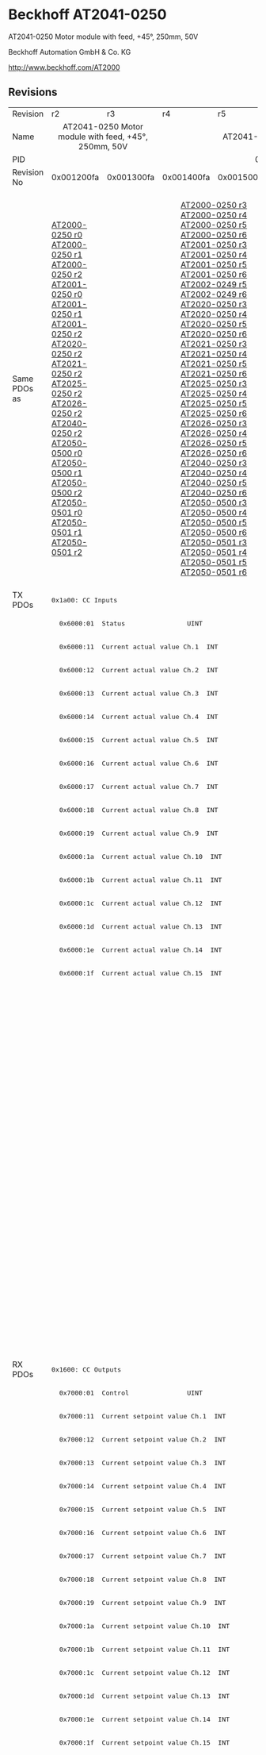# Beckhoff AT2041-0250

AT2041-0250 Motor module with feed, +45°, 250mm, 50V

Beckhoff Automation GmbH & Co. KG

http://www.beckhoff.com/AT2000

## Revisions
<table>
<tr >
<td>Revision</td>
<td>r2</td>
<td>r3</td>
<td>r4</td>
<td>r5</td>
<td>r6</td>
<td>r7</td>
<td>r8</td>
</tr>
<tr >
<td>Name</td>
<td colspan=2 align="center">AT2041-0250 Motor module with feed, +45°, 250mm, 50V</td>
<td colspan=5 align="center">AT2041-0250 Motor module with feed, +45°, 250mm, 48V</td>
</tr>
<tr >
<td>PID</td>
<td colspan=7 align="center">0x07f95012</td>
</tr>
<tr >
<td>Revision No</td>
<td>0x001200fa</td>
<td>0x001300fa</td>
<td>0x001400fa</td>
<td>0x001500fa</td>
<td>0x001600fa</td>
<td>0x001700fa</td>
<td>0x001800fa</td>
</tr>
<tr >
<td>Same PDOs as</td>
<td><a href="AT2000-0250">AT2000-0250 r0</a><br/><a href="AT2000-0250">AT2000-0250 r1</a><br/><a href="AT2000-0250">AT2000-0250 r2</a><br/><a href="AT2001-0250">AT2001-0250 r0</a><br/><a href="AT2001-0250">AT2001-0250 r1</a><br/><a href="AT2001-0250">AT2001-0250 r2</a><br/><a href="AT2020-0250">AT2020-0250 r2</a><br/><a href="AT2021-0250">AT2021-0250 r2</a><br/><a href="AT2025-0250">AT2025-0250 r2</a><br/><a href="AT2026-0250">AT2026-0250 r2</a><br/><a href="AT2040-0250">AT2040-0250 r2</a><br/><a href="AT2050-0500">AT2050-0500 r0</a><br/><a href="AT2050-0500">AT2050-0500 r1</a><br/><a href="AT2050-0500">AT2050-0500 r2</a><br/><a href="AT2050-0501">AT2050-0501 r0</a><br/><a href="AT2050-0501">AT2050-0501 r1</a><br/><a href="AT2050-0501">AT2050-0501 r2</a></td>
<td colspan=4 align="center"><a href="AT2000-0250">AT2000-0250 r3</a><br/><a href="AT2000-0250">AT2000-0250 r4</a><br/><a href="AT2000-0250">AT2000-0250 r5</a><br/><a href="AT2000-0250">AT2000-0250 r6</a><br/><a href="AT2001-0250">AT2001-0250 r3</a><br/><a href="AT2001-0250">AT2001-0250 r4</a><br/><a href="AT2001-0250">AT2001-0250 r5</a><br/><a href="AT2001-0250">AT2001-0250 r6</a><br/><a href="AT2002-0249">AT2002-0249 r5</a><br/><a href="AT2002-0249">AT2002-0249 r6</a><br/><a href="AT2020-0250">AT2020-0250 r3</a><br/><a href="AT2020-0250">AT2020-0250 r4</a><br/><a href="AT2020-0250">AT2020-0250 r5</a><br/><a href="AT2020-0250">AT2020-0250 r6</a><br/><a href="AT2021-0250">AT2021-0250 r3</a><br/><a href="AT2021-0250">AT2021-0250 r4</a><br/><a href="AT2021-0250">AT2021-0250 r5</a><br/><a href="AT2021-0250">AT2021-0250 r6</a><br/><a href="AT2025-0250">AT2025-0250 r3</a><br/><a href="AT2025-0250">AT2025-0250 r4</a><br/><a href="AT2025-0250">AT2025-0250 r5</a><br/><a href="AT2025-0250">AT2025-0250 r6</a><br/><a href="AT2026-0250">AT2026-0250 r3</a><br/><a href="AT2026-0250">AT2026-0250 r4</a><br/><a href="AT2026-0250">AT2026-0250 r5</a><br/><a href="AT2026-0250">AT2026-0250 r6</a><br/><a href="AT2040-0250">AT2040-0250 r3</a><br/><a href="AT2040-0250">AT2040-0250 r4</a><br/><a href="AT2040-0250">AT2040-0250 r5</a><br/><a href="AT2040-0250">AT2040-0250 r6</a><br/><a href="AT2050-0500">AT2050-0500 r3</a><br/><a href="AT2050-0500">AT2050-0500 r4</a><br/><a href="AT2050-0500">AT2050-0500 r5</a><br/><a href="AT2050-0500">AT2050-0500 r6</a><br/><a href="AT2050-0501">AT2050-0501 r3</a><br/><a href="AT2050-0501">AT2050-0501 r4</a><br/><a href="AT2050-0501">AT2050-0501 r5</a><br/><a href="AT2050-0501">AT2050-0501 r6</a></td>
<td colspan=2 align="center"><a href="AT2000-0233">AT2000-0233 r6</a><br/><a href="AT2000-0233">AT2000-0233 r7</a><br/><a href="AT2000-0233">AT2000-0233 r8</a><br/><a href="AT2000-0249">AT2000-0249 r8</a><br/><a href="AT2000-0250">AT2000-0250 r7</a><br/><a href="AT2000-0250">AT2000-0250 r8</a><br/><a href="AT2001-0250">AT2001-0250 r7</a><br/><a href="AT2001-0250">AT2001-0250 r8</a><br/><a href="AT2002-0249">AT2002-0249 r7</a><br/><a href="AT2002-0249">AT2002-0249 r8</a><br/><a href="AT2002-0250">AT2002-0250 r6</a><br/><a href="AT2002-0250">AT2002-0250 r7</a><br/><a href="AT2002-0250">AT2002-0250 r8</a><br/><a href="AT2020-0250">AT2020-0250 r7</a><br/><a href="AT2020-0250">AT2020-0250 r8</a><br/><a href="AT2021-0250">AT2021-0250 r7</a><br/><a href="AT2021-0250">AT2021-0250 r8</a><br/><a href="AT2025-0250">AT2025-0250 r7</a><br/><a href="AT2025-0250">AT2025-0250 r8</a><br/><a href="AT2026-0250">AT2026-0250 r7</a><br/><a href="AT2026-0250">AT2026-0250 r8</a><br/><a href="AT2040-0250">AT2040-0250 r7</a><br/><a href="AT2040-0250">AT2040-0250 r8</a><br/><a href="AT2042-0250">AT2042-0250 r8</a><br/><a href="AT2050-0500">AT2050-0500 r7</a><br/><a href="AT2050-0500">AT2050-0500 r8</a><br/><a href="AT2050-0501">AT2050-0501 r7</a><br/><a href="AT2050-0501">AT2050-0501 r8</a><br/><a href="ATH2000-0250">ATH2000-0250 r6</a><br/><a href="ATH2000-0250">ATH2000-0250 r7</a><br/><a href="ATH2000-0250">ATH2000-0250 r8</a><br/><a href="ATH2040-0250">ATH2040-0250 r6</a><br/><a href="ATH2040-0250">ATH2040-0250 r7</a><br/><a href="ATH2040-0250">ATH2040-0250 r8</a><br/><a href="ATH2050-0500">ATH2050-0500 r6</a><br/><a href="ATH2050-0500">ATH2050-0500 r7</a><br/><a href="ATH2050-0500">ATH2050-0500 r8</a><br/><a href="ATH2050-0501">ATH2050-0501 r6</a><br/><a href="ATH2050-0501">ATH2050-0501 r7</a><br/><a href="ATH2050-0501">ATH2050-0501 r8</a></td>
</tr>
<tr class="txpdo pdosection">
<td rowspan=33 valign=top>TX PDOs</td>
<td colspan=7 align="left"><pre>0x1a00: CC Inputs</pre></td>
<td></td>
</tr>
<tr class="txpdo">
<td colspan=7 align="left"><pre>  0x6000:01  Status                UINT</pre></td>
</tr>
<tr class="txpdo">
<td colspan=7 align="left"><pre>  0x6000:11  Current actual value Ch.1  INT</pre></td>
</tr>
<tr class="txpdo">
<td colspan=7 align="left"><pre>  0x6000:12  Current actual value Ch.2  INT</pre></td>
</tr>
<tr class="txpdo">
<td colspan=7 align="left"><pre>  0x6000:13  Current actual value Ch.3  INT</pre></td>
</tr>
<tr class="txpdo">
<td colspan=7 align="left"><pre>  0x6000:14  Current actual value Ch.4  INT</pre></td>
</tr>
<tr class="txpdo">
<td colspan=7 align="left"><pre>  0x6000:15  Current actual value Ch.5  INT</pre></td>
</tr>
<tr class="txpdo">
<td colspan=7 align="left"><pre>  0x6000:16  Current actual value Ch.6  INT</pre></td>
</tr>
<tr class="txpdo">
<td colspan=7 align="left"><pre>  0x6000:17  Current actual value Ch.7  INT</pre></td>
</tr>
<tr class="txpdo">
<td colspan=7 align="left"><pre>  0x6000:18  Current actual value Ch.8  INT</pre></td>
</tr>
<tr class="txpdo">
<td colspan=7 align="left"><pre>  0x6000:19  Current actual value Ch.9  INT</pre></td>
</tr>
<tr class="txpdo">
<td colspan=7 align="left"><pre>  0x6000:1a  Current actual value Ch.10  INT</pre></td>
</tr>
<tr class="txpdo">
<td colspan=7 align="left"><pre>  0x6000:1b  Current actual value Ch.11  INT</pre></td>
</tr>
<tr class="txpdo">
<td colspan=7 align="left"><pre>  0x6000:1c  Current actual value Ch.12  INT</pre></td>
</tr>
<tr class="txpdo">
<td colspan=7 align="left"><pre>  0x6000:1d  Current actual value Ch.13  INT</pre></td>
</tr>
<tr class="txpdo">
<td colspan=7 align="left"><pre>  0x6000:1e  Current actual value Ch.14  INT</pre></td>
</tr>
<tr class="txpdo">
<td colspan=7 align="left"><pre>  0x6000:1f  Current actual value Ch.15  INT</pre></td>
</tr>
<tr class="txpdo pdosection">
<td colspan=5 align="left"></td>
<td colspan=2 align="left"><pre>0x1a01: CC Inputs 14 Ch</pre></td>
</tr>
<tr class="txpdo">
<td colspan=5 align="left"></td>
<td colspan=2 align="left"><pre>  0x6000:01  Status                UINT</pre></td>
</tr>
<tr class="txpdo">
<td colspan=5 align="left"></td>
<td colspan=2 align="left"><pre>  0x6000:11  Current actual value Ch.1  INT</pre></td>
</tr>
<tr class="txpdo">
<td colspan=5 align="left"></td>
<td colspan=2 align="left"><pre>  0x6000:12  Current actual value Ch.2  INT</pre></td>
</tr>
<tr class="txpdo">
<td colspan=5 align="left"></td>
<td colspan=2 align="left"><pre>  0x6000:13  Current actual value Ch.3  INT</pre></td>
</tr>
<tr class="txpdo">
<td colspan=5 align="left"></td>
<td colspan=2 align="left"><pre>  0x6000:14  Current actual value Ch.4  INT</pre></td>
</tr>
<tr class="txpdo">
<td colspan=5 align="left"></td>
<td colspan=2 align="left"><pre>  0x6000:15  Current actual value Ch.5  INT</pre></td>
</tr>
<tr class="txpdo">
<td colspan=5 align="left"></td>
<td colspan=2 align="left"><pre>  0x6000:16  Current actual value Ch.6  INT</pre></td>
</tr>
<tr class="txpdo">
<td colspan=5 align="left"></td>
<td colspan=2 align="left"><pre>  0x6000:17  Current actual value Ch.7  INT</pre></td>
</tr>
<tr class="txpdo">
<td colspan=5 align="left"></td>
<td colspan=2 align="left"><pre>  0x6000:18  Current actual value Ch.8  INT</pre></td>
</tr>
<tr class="txpdo">
<td colspan=5 align="left"></td>
<td colspan=2 align="left"><pre>  0x6000:19  Current actual value Ch.9  INT</pre></td>
</tr>
<tr class="txpdo">
<td colspan=5 align="left"></td>
<td colspan=2 align="left"><pre>  0x6000:1a  Current actual value Ch.10  INT</pre></td>
</tr>
<tr class="txpdo">
<td colspan=5 align="left"></td>
<td colspan=2 align="left"><pre>  0x6000:1b  Current actual value Ch.11  INT</pre></td>
</tr>
<tr class="txpdo">
<td colspan=5 align="left"></td>
<td colspan=2 align="left"><pre>  0x6000:1c  Current actual value Ch.12  INT</pre></td>
</tr>
<tr class="txpdo">
<td colspan=5 align="left"></td>
<td colspan=2 align="left"><pre>  0x6000:1d  Current actual value Ch.13  INT</pre></td>
</tr>
<tr class="txpdo">
<td colspan=5 align="left"></td>
<td colspan=2 align="left"><pre>  0x6000:1e  Current actual value Ch.14  INT</pre></td>
</tr>
<tr class="rxpdo pdosection">
<td rowspan=33 valign=top>RX PDOs</td>
<td colspan=7 align="left"><pre>0x1600: CC Outputs</pre></td>
<td></td>
</tr>
<tr class="rxpdo">
<td colspan=7 align="left"><pre>  0x7000:01  Control               UINT</pre></td>
</tr>
<tr class="rxpdo">
<td colspan=7 align="left"><pre>  0x7000:11  Current setpoint value Ch.1  INT</pre></td>
</tr>
<tr class="rxpdo">
<td colspan=7 align="left"><pre>  0x7000:12  Current setpoint value Ch.2  INT</pre></td>
</tr>
<tr class="rxpdo">
<td colspan=7 align="left"><pre>  0x7000:13  Current setpoint value Ch.3  INT</pre></td>
</tr>
<tr class="rxpdo">
<td colspan=7 align="left"><pre>  0x7000:14  Current setpoint value Ch.4  INT</pre></td>
</tr>
<tr class="rxpdo">
<td colspan=7 align="left"><pre>  0x7000:15  Current setpoint value Ch.5  INT</pre></td>
</tr>
<tr class="rxpdo">
<td colspan=7 align="left"><pre>  0x7000:16  Current setpoint value Ch.6  INT</pre></td>
</tr>
<tr class="rxpdo">
<td colspan=7 align="left"><pre>  0x7000:17  Current setpoint value Ch.7  INT</pre></td>
</tr>
<tr class="rxpdo">
<td colspan=7 align="left"><pre>  0x7000:18  Current setpoint value Ch.8  INT</pre></td>
</tr>
<tr class="rxpdo">
<td colspan=7 align="left"><pre>  0x7000:19  Current setpoint value Ch.9  INT</pre></td>
</tr>
<tr class="rxpdo">
<td colspan=7 align="left"><pre>  0x7000:1a  Current setpoint value Ch.10  INT</pre></td>
</tr>
<tr class="rxpdo">
<td colspan=7 align="left"><pre>  0x7000:1b  Current setpoint value Ch.11  INT</pre></td>
</tr>
<tr class="rxpdo">
<td colspan=7 align="left"><pre>  0x7000:1c  Current setpoint value Ch.12  INT</pre></td>
</tr>
<tr class="rxpdo">
<td colspan=7 align="left"><pre>  0x7000:1d  Current setpoint value Ch.13  INT</pre></td>
</tr>
<tr class="rxpdo">
<td colspan=7 align="left"><pre>  0x7000:1e  Current setpoint value Ch.14  INT</pre></td>
</tr>
<tr class="rxpdo">
<td colspan=7 align="left"><pre>  0x7000:1f  Current setpoint value Ch.15  INT</pre></td>
</tr>
<tr class="rxpdo pdosection">
<td colspan=5 align="left"></td>
<td colspan=2 align="left"><pre>0x1601: CC Outputs 14 Ch</pre></td>
</tr>
<tr class="rxpdo">
<td colspan=5 align="left"></td>
<td colspan=2 align="left"><pre>  0x7000:01  Control               UINT</pre></td>
</tr>
<tr class="rxpdo">
<td colspan=5 align="left"></td>
<td colspan=2 align="left"><pre>  0x7000:11  Current setpoint value Ch.1  INT</pre></td>
</tr>
<tr class="rxpdo">
<td colspan=5 align="left"></td>
<td colspan=2 align="left"><pre>  0x7000:12  Current setpoint value Ch.2  INT</pre></td>
</tr>
<tr class="rxpdo">
<td colspan=5 align="left"></td>
<td colspan=2 align="left"><pre>  0x7000:13  Current setpoint value Ch.3  INT</pre></td>
</tr>
<tr class="rxpdo">
<td colspan=5 align="left"></td>
<td colspan=2 align="left"><pre>  0x7000:14  Current setpoint value Ch.4  INT</pre></td>
</tr>
<tr class="rxpdo">
<td colspan=5 align="left"></td>
<td colspan=2 align="left"><pre>  0x7000:15  Current setpoint value Ch.5  INT</pre></td>
</tr>
<tr class="rxpdo">
<td colspan=5 align="left"></td>
<td colspan=2 align="left"><pre>  0x7000:16  Current setpoint value Ch.6  INT</pre></td>
</tr>
<tr class="rxpdo">
<td colspan=5 align="left"></td>
<td colspan=2 align="left"><pre>  0x7000:17  Current setpoint value Ch.7  INT</pre></td>
</tr>
<tr class="rxpdo">
<td colspan=5 align="left"></td>
<td colspan=2 align="left"><pre>  0x7000:18  Current setpoint value Ch.8  INT</pre></td>
</tr>
<tr class="rxpdo">
<td colspan=5 align="left"></td>
<td colspan=2 align="left"><pre>  0x7000:19  Current setpoint value Ch.9  INT</pre></td>
</tr>
<tr class="rxpdo">
<td colspan=5 align="left"></td>
<td colspan=2 align="left"><pre>  0x7000:1a  Current setpoint value Ch.10  INT</pre></td>
</tr>
<tr class="rxpdo">
<td colspan=5 align="left"></td>
<td colspan=2 align="left"><pre>  0x7000:1b  Current setpoint value Ch.11  INT</pre></td>
</tr>
<tr class="rxpdo">
<td colspan=5 align="left"></td>
<td colspan=2 align="left"><pre>  0x7000:1c  Current setpoint value Ch.12  INT</pre></td>
</tr>
<tr class="rxpdo">
<td colspan=5 align="left"></td>
<td colspan=2 align="left"><pre>  0x7000:1d  Current setpoint value Ch.13  INT</pre></td>
</tr>
<tr class="rxpdo">
<td colspan=5 align="left"></td>
<td colspan=2 align="left"><pre>  0x7000:1e  Current setpoint value Ch.14  INT</pre></td>
</tr>
</table>
